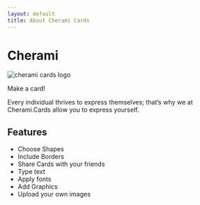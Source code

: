 ```yaml
---
layout: default
title: About Cherami Cards
---
```


<div class="post">
	<h1 class="pageTitle">Cherami</h1>
	<img src="{{ '/assets/img/cherami_logo.jpg' | prepend: site.baseurl }}" id="center" alt="cherami cards logo"> 
	<p class="intro">Make a card!</p>
	<p>Every individual thrives to express themselves; that’s why we at Cherami.Cards allow you to express yourself.</p>
	<h2>Features</h2>
	<ul>
		<li>Choose Shapes</li>
		<li>Include Borders</li>
		<li>Share Cards with your friends</li>
		<li>Type text</li>
		<li>Apply fonts</li>
		<li>Add Graphics</li>
		<li>Upload your own images</li>
  	</ul>
</div>
  